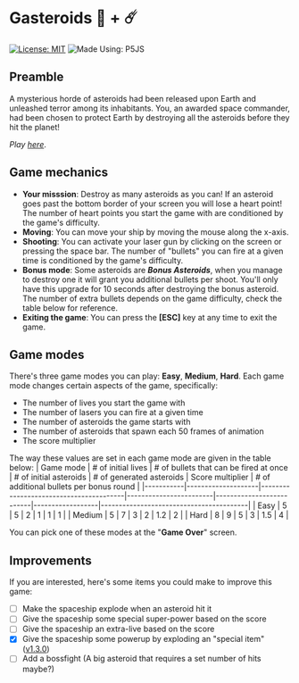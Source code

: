 # Gasteroids 👾 + ☄️
[![License: MIT](https://img.shields.io/badge/License-MIT-green.svg?style=flat-square)](https://github.com/DevTony101/gasteroids/blob/main/LICENSE)
![Made Using: P5JS](https://img.shields.io/badge/Made%20Using-P5JS-pink?style=flat-square)

## Preamble
A mysterious horde of asteroids had been released upon Earth and unleashed terror among its inhabitants. You, an awarded space commander, had been chosen to protect Earth by destroying all the asteroids before they hit the planet!

*Play [here](https://devtony101.github.io/gasteroids/)*.

## Game mechanics
- **Your misssion**: Destroy as many asteroids as you can! If an asteroid goes past the bottom border of your screen you will lose a heart point! The number of heart points you start the game with are conditioned by the game's difficulty.
- **Moving**: You can move your ship by moving the mouse along the x-axis.
- **Shooting**: You can activate your laser gun by clicking on the screen or pressing the space bar. The number of "bullets" you can fire at a given time is conditioned by the game's difficulty.
- **Bonus mode**: Some asteroids are ***Bonus Asteroids***, when you manage to destroy one it will grant you additional bullets per shoot. You'll only have this upgrade for 10 seconds after destroying the bonus asteroid. The number of extra bullets depends on the game difficulty, check the table below for reference.
- **Exiting the game**: You can press the **[ESC]** key at any time to exit the game.

## Game modes
There's three game modes you can play: **Easy**, **Medium**, **Hard**. Each game mode changes certain aspects of the game, specifically:

- The number of lives you start the game with
- The number of lasers you can fire at a given time
- The number of asteroids the game starts with
- The number of asteroids that spawn each 50 frames of animation
- The score multiplier

The way these values are set in each game mode are given in the table below:
| Game mode | # of initial lives | # of bullets that can be fired at once | # of initial asteroids | # of generated asteroids | Score multiplier | # of additional bullets per bonus round |
|-----------|--------------------|----------------------------------------|------------------------|--------------------------|------------------|-----------------------------------------|
| Easy      | 5                  | 5                                      | 2                      | 1                        | 1                | 1                                       |
| Medium    | 5                  | 7                                      | 3                      | 2                        | 1.2              | 2                                       |
| Hard      | 8                  | 9                                      | 5                      | 3                        | 1.5              | 4                                       |

You can pick one of these modes at the "**Game Over**" screen.

## Improvements
If you are interested, here's some items you could make to improve this game:

- [ ] Make the spaceship explode when an asteroid hit it
- [ ] Give the spaceship some special super-power based on the score
- [ ] Give the spaceship an extra-live based on the score
- [X] Give the spaceship some powerup by exploding an "special item" ([v1.3.0](https://github.com/DevTony101/gasteroids/releases/tag/v1.3.0))
- [ ] Add a bossfight (A big asteroid that requires a set number of hits maybe?)
